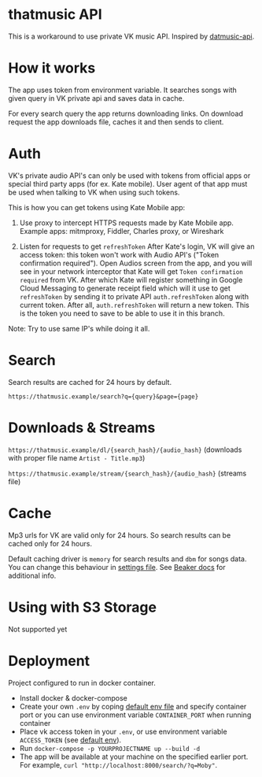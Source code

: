 # thatmusic API

This is a workaround to use private VK music API. Inspired by [datmusic-api](https://github.com/alashow/datmusic-api).

# How it works

The app uses token from environment variable. It searches songs with given query in VK private api
and saves data in cache.

For every search query the app returns downloading links. On download request the app downloads file,
caches it and then sends to client.

# Auth

VK's private audio API's can only be used with tokens from official apps or special third party apps
(for ex. Kate mobile). User agent of that app must be used when talking to VK when using such tokens.


This is how you can get tokens using Kate Mobile app:

1. Use proxy to intercept HTTPS requests made by Kate Mobile app.
Example apps: mitmproxy, Fiddler, Charles proxy, or Wireshark

2. Listen for requests to get `refreshToken`
After Kate's login, VK will give an access token: this token won't work with Audio API's
("Token confirmation required").
Open Audios screen from the app, and you will see in your network interceptor that Kate will get
`Token confirmation required` from VK.
After which Kate will register something in Google Cloud Messaging to generate receipt field
which will it use to get `refreshToken` by sending it to private API `auth.refreshToken` along with current token.
After all, `auth.refreshToken` will return a new token.
This is the token you need to save to be able to use it in this branch.

Note: Try to use same IP's while doing it all.

# Search

Search results are cached for 24 hours by default.

`https://thatmusic.example/search?q={query}&page={page}`

# Downloads & Streams

`https://thatmusic.example/dl/{search_hash}/{audio_hash}` (downloads with proper file name `Artist - Title.mp3`)

`https://thatmusic.example/stream/{search_hash}/{audio_hash}` (streams file)

# Cache

Mp3 urls for VK are valid only for 24 hours. So search results can be cached only for 24 hours.

Default caching driver is `memory` for search results and `dbm` for songs data.
You can change this behaviour in [settings file](src/settings.py#L18).
See [Beaker docs](http://beaker.readthedocs.io/en/latest/configuration.html#options-for-sessions-and-caching) for additional info.

# Using with S3 Storage

Not supported yet

# Deployment

Project configured to run in docker container.

- Install docker & docker-compose
- Create your own `.env` by coping [default env file](.env.default) and specify container port
or you can use environment variable `CONTAINER_PORT` when running container
- Place vk access token in your `.env`,
or use environment variable `ACCESS_TOKEN` (see [default env](.env.default)).
- Run `docker-compose -p YOURPROJECTNAME up --build -d`
- The app will be available at your machine on the specified earlier port.
For example, `curl "http://localhost:8000/search/?q=Moby"`.
